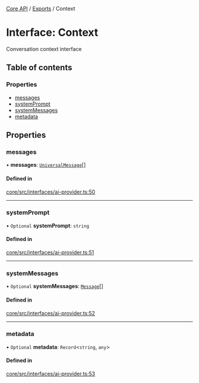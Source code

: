 <!-- 
 ⚠️  AUTO-GENERATED FILE - DO NOT EDIT MANUALLY
 This file is automatically generated by scripts/docs-generator.js
 To make changes, edit the source TypeScript files or update the generator script
-->

[Core API](../../) / [Exports](../modules) / Context

# Interface: Context

Conversation context interface

## Table of contents

### Properties

- [messages](Context#messages)
- [systemPrompt](Context#systemprompt)
- [systemMessages](Context#systemmessages)
- [metadata](Context#metadata)

## Properties

### messages

• **messages**: [`UniversalMessage`](UniversalMessage)[]

#### Defined in

[core/src/interfaces/ai-provider.ts:50](https://github.com/woojubb/robota/blob/e9a16308aa7c5860eec707b38c4a69831f29dd9f/packages/core/src/interfaces/ai-provider.ts#L50)

___

### systemPrompt

• `Optional` **systemPrompt**: `string`

#### Defined in

[core/src/interfaces/ai-provider.ts:51](https://github.com/woojubb/robota/blob/e9a16308aa7c5860eec707b38c4a69831f29dd9f/packages/core/src/interfaces/ai-provider.ts#L51)

___

### systemMessages

• `Optional` **systemMessages**: [`Message`](Message)[]

#### Defined in

[core/src/interfaces/ai-provider.ts:52](https://github.com/woojubb/robota/blob/e9a16308aa7c5860eec707b38c4a69831f29dd9f/packages/core/src/interfaces/ai-provider.ts#L52)

___

### metadata

• `Optional` **metadata**: `Record`\<`string`, `any`\>

#### Defined in

[core/src/interfaces/ai-provider.ts:53](https://github.com/woojubb/robota/blob/e9a16308aa7c5860eec707b38c4a69831f29dd9f/packages/core/src/interfaces/ai-provider.ts#L53)
